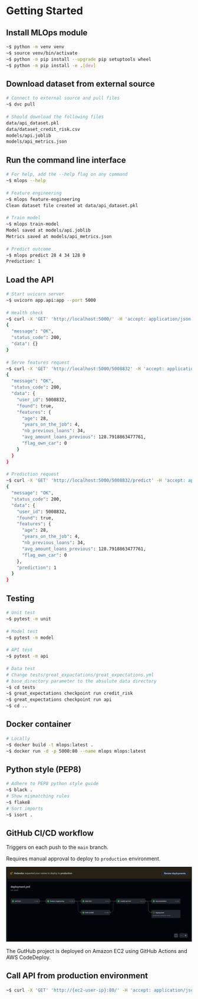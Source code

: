 # Getting Started

## Install MLOps module

```bash
~$ python -m venv venv
~$ source venv/bin/activate
~$ python -m pip install --upgrade pip setuptools wheel
~$ python -m pip install -e .[dev]
```

## Download dataset from external source

```bash
# Connect to external source and pull files
~$ dvc pull

# Should download the following files
data/api_dataset.pkl
data/dataset_credit_risk.csv
models/api.joblib
models/api_metrics.json
```

## Run the command line interface

```bash
# For help, add the --help flag on any command
~$ mlops --help

# Feature engineering
~$ mlops feature-engineering
Clean dataset file created at data/api_dataset.pkl

# Train model
~$ mlops train-model
Model saved at models/api.joblib
Metrics saved at models/api_metrics.json

# Predict outcome
~$ mlops predict 28 4 34 128 0
Prediction: 1
```

## Load the API

```bash
# Start uvicorn server
~$ uvicorn app.api:app --port 5000

# Health check
~$ curl -X 'GET' 'http://localhost:5000/' -H 'accept: application/json'
{
  "message": "OK",
  "status_code": 200,
  "data": {}
}

# Serve features request
~$ curl -X 'GET' 'http://localhost:5000/5008832' -H 'accept: application/json'
{
  "message": "OK",
  "status_code": 200,
  "data": {
    "user_id": 5008832,
    "found": true,
    "features": {
      "age": 28,
      "years_on_the_job": 4,
      "nb_previous_loans": 34,
      "avg_amount_loans_previous": 128.7918863477761,
      "flag_own_car": 0
    }
  }
}

# Prediction request
~$ curl -X 'GET' 'http://localhost:5000/5008832/predict' -H 'accept: application/json'
{
  "message": "OK",
  "status_code": 200,
  "data": {
    "user_id": 5008832,
    "found": true,
    "features": {
      "age": 28,
      "years_on_the_job": 4,
      "nb_previous_loans": 34,
      "avg_amount_loans_previous": 128.7918863477761,
      "flag_own_car": 0
    },
    "prediction": 1
  }
}
```

## Testing

```bash
# Unit test
~$ pytest -m unit

# Model test
~$ pytest -m model

# API test
~$ pytest -m api

# Data test
# Change tests/great_expactations/great_expectations.yml
# base_directory parameter to the absulute data directory
~$ cd tests
~$ great_expectations checkpoint run credit_risk
~$ great_expectations checkpoint run api
~$ cd ..
```

## Docker container

```bash
# Locally
~$ docker build -t mlops:latest .
~$ docker run -d -p 5000:80 --name mlops mlops:latest
```

## Python style (PEP8)

```bash
# Adhere to PEP8 python style guide
~$ black .
# Show mismatching rules
~$ flake8
# Sort imports
~$ isort .
```

## GitHub CI/CD workflow

Triggers on each push to the ``main`` branch.

Requires manual approval to deploy to ``production`` environment.

![workflow](workflow.png)

The GutHub project is deployed on Amazon EC2 using GitHub Actions and AWS CodeDeploy.

## Call API from production environment

```bash
~$ curl -X 'GET' 'http://{ec2-user-ip}:80/' -H 'accept: application/json'
```